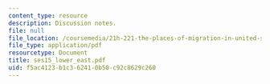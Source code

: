 ```yaml
---
content_type: resource
description: Discussion notes.
file: null
file_location: /coursemedia/21h-221-the-places-of-migration-in-united-states-history-fall-2006/f5ac4123b1c362410b50c92c8629c260_ses15_lower_east.pdf
file_type: application/pdf
resourcetype: Document
title: ses15_lower_east.pdf
uid: f5ac4123-b1c3-6241-0b50-c92c8629c260
---
```

